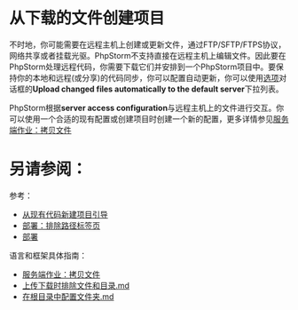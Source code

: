 # 从下载的文件创建项目


不时地，你可能需要在远程主机上创建或更新文件，通过FTP/SFTP/FTPS协议，网络共享或者挂载光驱。PhpStorm不支持直接在远程主机上编辑文件。因此要在PhpStorm处理远程代码，你需要下载它们并安排到一个PhpStorm项目中。要保持你的本地和远程(或分享)的代码同步，你可以配置自动更新，你可以使用[选项](/参考/设置参数对话框/构建执行部署/部署/选项.md)对话框的**Upload changed files automatically to the default server**下拉列表。

PhpStorm根据**server access configuration**与远程主机上的文件进行交互。你可以使用一个合适的现有配置或创建项目时创建一个新的配置，更多详情参见[服务端作业：拷贝文件](/如何使用/常规指南/服务端作业：拷贝文件/README.md)



# 另请参阅：

参考：

* [从现有代码新建项目引导](/参考/对话框/从现有代码新建项目引导/README.md)
* [部署：排除路径标签页](/参考/设置参数对话框/构建执行部署/部署/部署：排除路径标签页.md)
* [部署](/参考/设置参数对话框/构建执行部署/部署/README.md)

语言和框架具体指南：

* [服务端作业：拷贝文件](/如何使用/常规指南/服务端作业：拷贝文件/README.md)
* [上传下载时排除文件和目录.md](/如何使用/常规指南/服务端作业：拷贝文件/配置同步Web服务器/上传下载时排除文件和目录.md)
* [在根目录中配置文件夹.md](/如何使用/常规指南/配置项目结构/在根目录中配置文件夹.md)